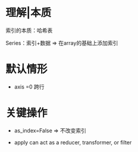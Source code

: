 # 理解|本质

索引的本质：哈希表

Series：索引+数据 => 在array的基础上添加索引







# 默认情形

- axis =0 跨行





# 关键操作

- as_index=False => 不改变索引

- apply can act as a reducer, transformer, or filter